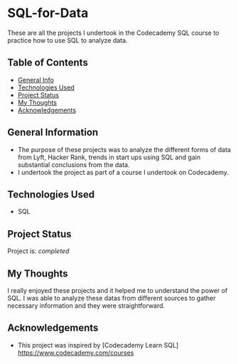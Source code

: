 # SQL-for-Data

These are all the projects I undertook in the Codecademy SQL course to practice how to use SQL to analyze data.

## Table of Contents
* [General Info](#general-information)
* [Technologies Used](#technologies-used)
* [Project Status](#project-status)
* [My Thoughts](#my-thoughts)
* [Acknowledgements](#acknowledgements)

## General Information
- The purpose of these projects was to analyze the different forms of data from Lyft, Hacker Rank, trends in start ups using SQL and gain substantial conclusions from the data.
- I undertook the project as part of a course I undertook on Codecademy.

## Technologies Used
- SQL

## Project Status
Project is: _completed_

## My Thoughts
I really enjoyed these projects and it helped me to understand the power of SQL. I was able to analyze these datas from different sources to gather necessary information and they were straightforward. 

## Acknowledgements
- This project was inspired by [Codecademy Learn SQL] https://www.codecademy.com/courses



